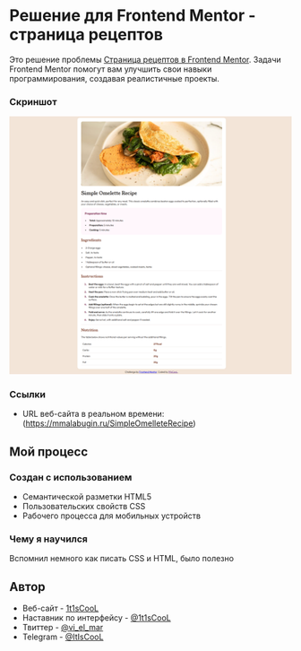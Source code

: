 # Решение для Frontend Mentor - страница рецептов

Это решение проблемы [Страница рецептов в Frontend Mentor](https://www.frontendmentor.io/challenges/recipe-page-KiTsR8QQKm). Задачи Frontend Mentor помогут вам улучшить свои навыки программирования, создавая реалистичные проекты. 







### Скриншот

![](./screenshot.png)


### Ссылки

- URL веб-сайта в реальном времени: (https://mmalabugin.ru/SimpleOmelleteRecipe)

## Мой процесс

### Создан с использованием

- Семантической разметки HTML5
- Пользовательских свойств CSS
- Рабочего процесса для мобильных устройств

### Чему я научился

Вспомнил немного как пиcать CSS и HTML, было полезно


## Автор

- Веб-сайт - [1t1sCooL](https://www.mmalabugin.ru/)
- Наставник по интерфейсу - [@1t1sCooL](https://www.frontendmentor.io/profile/1t1sCooL)
- Твиттер - [@vi_el_mar](https://www.twitter.com/vi_el_mar)
- Telegram - [@ItIsCooL](https://t.me/ItIsCooL)



